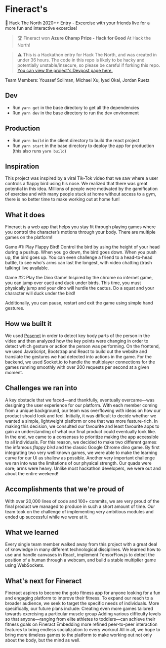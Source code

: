 # Fineract's
🏥 Hack The North 2020++ Entry - Excercise with your friends live for a more fun and interactive excercise!

> 🏆 Fineract won **Azure Champ Prize - Hack for Good** At Hack the North!

> ⚠️ This is a Hackathon entry for Hack The North, and was created in under 36 hours. The code in this repo is likely to be hacky and potentially unstable/insecure, so please be careful if forking this repo. [You can view the project's Devpost page here.](https://devpost.com/software/fineract)

Team Members: Youssef Soliman, Michael Xu, Iyad Okal, Jordan Ruetz

## Dev

- Run `yarn get` in the base directory to get all the dependencies
- Run `yarn dev` in the base directory to run the dev environment

## Production

- Run `yarn build` in the client directory to build the react project
- Run `yarn start` in the base directory to deploy the app for production (this also runs `yarn build`)


## Inspiration
This project was inspired by a viral Tik-Tok video that we saw where a user controls a flappy bird using his nose.  We realized that there was great potential in this idea.  Millions of people were motivated by the gamification of exercise and with many people stuck at home without access to a gym, there is no better time to make working out at home fun!

## What it does
Fineract is a web app that helps you stay fit through playing games where you control the character’s motions through your body.  There are multiple games on the platform!  

Game #1:
Play Flappy Bird!  Control the bird by using the height of your head during a pushup.  When you go down, the bird goes down.  When you push up, the bird goes up.  You can even challenge a friend to a head-to-head battle, to see who's arms can last the longest, with video chatting (trash talking) live available.

Game #2:
Play the Dino Game!  Inspired by the chrome no internet game, you can jump over cacti and duck under birds.  This time, you must physically jump and your dino will hurdle the cactus.  Do a squat and your character will duck under the bird!

Additionally, you can pause, restart and exit the game using simple hand gestures.

## How we built it
We used [Posenet](https://github.com/tensorflow/tfjs-models/tree/master/posenet) in order to detect key body parts of the person in the video and then analyzed how the key points were changing in order to detect which gesture or action the person was performing.  On the frontend, we used JavaScript, Bootstrap and React to build out the website and translate the gestures we had detected into actions in the game. For the backend, we used Socket.io to handle the multiplayer connections for the games running smoothly with over 200 requests per second at a given moment.


## Challenges we ran into
A key obstacle that we faced—and thankfully, eventually overcame—was designing the user experience for our platform. With each member coming from a unique background, our team was overflowing with ideas on how our product should look and feel. Initially, it was difficult to decide whether we wanted a simple, lightweight platform or one that was more feature-rich. In making this decision, we consulted our favourite and least favourite apps to gain an understanding of what our final product could eventually look like. In the end, we came to a consensus to prioritize making the app accessible to all individuals. For this reason, we decided to make two different games: the infamous _flappy bird_ and the classic Google Chrome dino game. By first integrating two very well known games, we were able to make the learning curve for our UI as shallow as possible.
Another very important challenge we ran into was the limitations of our physical strength. Our quads were sore; arms were heavy. Unlike most hackathon developers, we were out and about the entire weekend!

## Accomplishments that we're proud of
With over 20,000 lines of code and 100+ commits, we are very proud of the final product we managed to produce in such a short amount of time. Our team took on the challenge of implementing very ambitious modules and ended up successful while we were at it. 

## What we learned
Every single team member walked away from this project with a great deal of knowledge in many different technological disciplines. We learned how to use and handle canvases in React, implement TensorFlow.js to detect the position of a human through a webcam, and build a stable multiplier game using WebSockets.

## What's next for Fineract
Fineract aspires to become the goto fitness app for anyone looking for a fun and engaging platform to improve their fitness. To expand our reach to a broader audience, we seek to target the specific needs of individuals. More specifically, our future plans include:
Creating even more games tailored towards exercising a particular muscle group
Adding various difficulty levels so that anyone—ranging from elite athletes to toddlers—can achieve their fitness goals on Fineract
Embedding more refined peer-to-peer interaction features to bring endless socialization to every workout
All in all, we hope to bring more timeless games to the platform to make working out not only about the body, but the mind as well.

